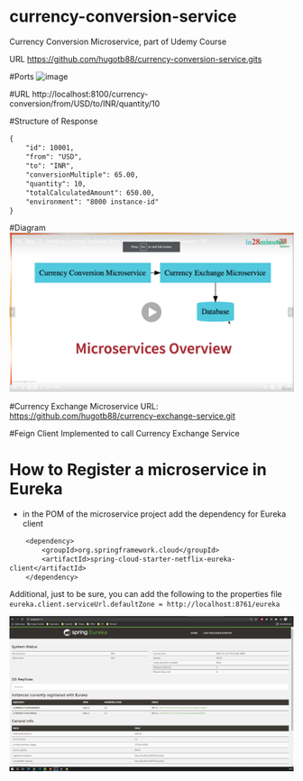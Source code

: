 # currency-conversion-service
Currency Conversion Microservice, part of Udemy Course



URL
https://github.com/hugotb88/currency-conversion-service.gits

#Ports
![image](https://user-images.githubusercontent.com/36638342/142358163-7a35457f-b829-4a58-bbb7-97a92c9fbfa3.png)

#URL
http://localhost:8100/currency-conversion/from/USD/to/INR/quantity/10

#Structure of Response
```
{
    "id": 10001,
    "from": "USD",
    "to": "INR",
    "conversionMultiple": 65.00,
    "quantity": 10,
    "totalCalculatedAmount": 650.00,
    "environment": "8000 instance-id"
}
```

#Diagram
![img.png](img.png)

#Currency Exchange Microservice
URL: https://github.com/hugotb88/currency-exchange-service.git

#Feign Client Implemented to call Currency Exchange Service

# How to Register a microservice in Eureka
- in the POM of the microservice project add the dependency for Eureka client
```
    <dependency>
        <groupId>org.springframework.cloud</groupId>
        <artifactId>spring-cloud-starter-netflix-eureka-client</artifactId>
    </dependency>
```
Additional, just to be sure, you can add the following to the properties file
``eureka.client.serviceUrl.defaultZone = http://localhost:8761/eureka``

![img_1.png](img_1.png)
